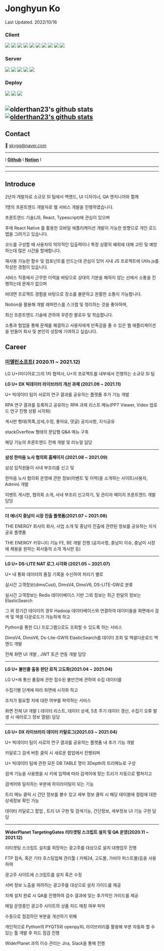# Jonghyun Ko

Last Updated. 2022/10/16

### Client
<img src="https://img.shields.io/badge/JavaScript-F7DF1E?style=flat&logo=JavaScript&logoColor=white"/></a>
<img src="https://img.shields.io/badge/TypeScript-3178C6?style=flat&logo=TypeScript&logoColor=white"/></a>
<img src="https://img.shields.io/badge/React-61DAFE?style=flat&logo=React&logoColor=white"/></a>
<img src="https://img.shields.io/badge/NextJS-000000?style=flat&logo=Next.js&logoColor=white"/></a>
<img src="https://img.shields.io/badge/Redux-764ABC?style=flat&logo=Redux&logoColor=white"/></a>
<img src="https://img.shields.io/badge/Jest-C21325?style=flat&logo=Jest&logoColor=white"/></a>
<img src="https://img.shields.io/badge/Storybook-FF4785?style=flat&logo=Storybook&logoColor=white"/></a>
<img src="https://img.shields.io/badge/Jquery-0769AD?style=flat&logo=jQuery&logoColor=white"/></a>
<img src="https://img.shields.io/badge/Sass-CC6699?style=flat&logo=Sass&logoColor=white"/></a>
<img src="https://img.shields.io/badge/Gatsby-663399?style=flat&logo=Gatsby&logoColor=white"/></a>

### Server
<img src="https://img.shields.io/badge/Spring Boot-6DB33F?style=flat-square&logo=SpringBoot&logoColor=white"/></a>
<img src="https://img.shields.io/badge/Node.js-339933?style=flat-square&logo=Node.js&logoColor=white"/></a>
<img src="https://img.shields.io/badge/MySQL-4479A1?style=flat-square&logo=MySQL&logoColor=white"/></a>
<img src="https://img.shields.io/badge/Oracle-F80000?style=flat-square&logo=Oracle&logoColor=white"/></a>
<img src="https://img.shields.io/badge/Elastic search-005571?style=flat-square&logo=Elasticsearch&logoColor=white"/></a>

### Deploy
<img src="https://img.shields.io/badge/Atlassian-0052CC?style=flat-square&logo=Atlassian&logoColor=white"/></a>
<img src="https://img.shields.io/badge/Vercel-000000?style=flat-square&logo=Vercel&logoColor=white"/></a>
<img src="https://img.shields.io/badge/AWS-FF9900?style=flat-square&logo=Amazon AWS&logoColor=white"/></a>


![olderthan23's github stats](https://github-readme-stats.vercel.app/api?username=orderthan23&show_icons=true)
[![olderthan23's github stats](https://github-readme-stats.vercel.app/api/top-langs/?username=orderthan23&show_icons=true&hide_border=true&title_color=004386&icon_color=004386&layout=compact)](https://github.com/orderthan23)
---
## Contact

💌 skygg@naver.com


---

I **[Github](https://github.com/orderthan23?tab=repositories)** I **[Notion](https://www.notion.so/WorkSpace-f597ad428b084d48a9d1f46362d8d8d5)** I

---


---

## Introduce

2년차 개발자로 소규모 SI 팀에서 백엔드, UI 디자이너, QA 엔지니어와 함께 

1명의 프론트엔드 개발자로 웹 서비스 개발을 진행하였습니다.

프론트엔드 기술(JS, React, Typescript)에 관심이 있으며 

후에 React Native 를 활용한 모바일 애플리케이션 개발이 가능한 방향으로 개인 로드맵을 그려가고 있습니다.

코드를 구성할 때 사용자의 악의적인 입출력이나 특정 상황의 예외에 대해 고민 및 예방하는데 많은 시간을 할애합니다.

재사용 가능한 함수 및 컴포넌트를 만드는데 관심이 있어 사내 JS 프로젝트에 Utils.js를 작성한 경험이 있습니다.

서비스 직종에서 근무한 이력을 바탕으로 상대의 기분을 해하지 않는 선에서 소통을 진행하는데 문제가 없으며

비대면 프로젝트 경험을 바탕으로 장소를 불문하고 원활한 소통이 가능합니다. 

Notion을 활용해 개발 래퍼런스를 스크랩 및 정리하는 것을 좋아하며, 

최신 프론트엔드 기술에 관하여 꾸준한 팔로우 및 학습합니다.

소통과 협업을 통해 문제를 해결하고 사용자에게 만족감을 줄 수 있은 웹 애플리케이션을 만들어 회사 및 본인의 성장에 기여하고 싶습니다.

## Career

### [미엘린소프트](https://www.myelinsoft.com)( 2020.11 ~ 2021.12)

LG U+(미디어로그)의 1차 협력사, U+의 프로젝트를 내부에서 진행하는 소규모 SI 팀

**LG U+ DX 빅데이터 라이브러리 개선 과제 (2021.09 ~ 2021.11)** 

U+ 빅데이터 팀이 서로의 연구 결과를 공유하는 플랫폼 추가 기능 개발

RPA 연구 결과를 등록하고 공유하는 RPA 과제 리스트 메뉴(PPT Viewer, Video 업로드 연구 진행 상황 시각화)

게시판 형태(목록,상세,수정, 좋아요, 댓글) 공지사항, 지식공유

stackOverflow 형태의 문답형  Q&A 메뉴 구축

해당 기능의 프론트엔드 전체 개발 및 리뉴얼 담당

    

---

**삼성 한마음 노사 협의회 홈페이지 (2021.08 ~ 2021.09)** 

삼성 임직원들이 사내 부조리를 신고 및 

한마음 노사 협의회 운영에 관한 정보(이벤트 및 이력)을 소개하는 사이트(사용자, Admin) 개발

이벤트 게시판, 협의회 소개, 사내 부조리 신고하기, 및 관리자 페이지 프론트엔드 개발 담당
    

---

**더 에너지 중남미 시장 진출 플랫폼(2021.07 ~ 2021.08)** 

THE ENERGY 회사의 회사, 사업 소개 및 중남미 진출에 관련된 정보를 공유하는 지식 공유 플랫폼

THE ENERGY 커뮤니티 기능 FE, BE 개발 진행 (공지사항, 중남미 이슈, 중남미 시장에 채용을 원하는 회사들의 소개 게시판 등)
    
---

**LG U+ DS-LITE NAT 로그 시각화 (2021.05 ~ 2021.07)** 

U+ 내 통화 데이터의 품질 기록을 수신하여 처리기 별로

실시간 고객정보(dimsCust), DimsV4, DimsV6, DS-LITE-GW로 분류

실시간 고객정보는 Redis 데이터베이스 기반 그외 정보는 최근 한달의 정보는 ElasticSearch

그 외 장기간 데이터의 경우 Hadoop 데이터베이스와 연결하여 데이터들을 화면에서 검색 및 엑셀 다운로드가 가능하게 하고

Python을 통한 CLI 프로그램으로도 조회할 수 있도록 하는 서비스

DimsV4, DimsV6, Ds-Lite-GW의 ElasticSearch를 데이터 조회 및 엑셀다운로드 백엔드 개발

전체 화면 UI 개발 , JWT 토큰 연동 개발 담당
    

---

**LG U+ 불만콜 출동 판단 로직 고도화(2021.04 ~ 2021.04)**

LG U+에 통신 품질에 관한 접수된 불만건에 관하여 수집 데이터를 

수집기별 단계에 따라 화면에 시각화 하고 

조치가 필요할 지에 대한 여부를 파악하는 서비스 

화면 전체 UI 개발 ( 데이터 리스트, 데이터 상세, 5초 주기 데이터 갱신, 수집기 오류 발생 시 에러로그 정보 열람) 담당
    

---

**LG U+ DX 라이브러리 데이터 카탈로그(2021.03 ~ 2021.04)**

U+ 빅데이터 팀이 서로의 연구 결과를 공유하는 플랫폼 내 추가 기능 개발

카달로그 검색 버튼 클릭 시 새로운 팝업에서 진행되며 

U+ 빅데이터 팀에 관한 모든 DB TABLE 명이 3Depth의 트리메뉴로 구성

검색 기능을 사용했을 시 키에 입력에 따라 검색어에 맞는 트리가 자동으로 펼쳐지고 

검색어와 일치하는 부분에 하이라이팅이 되는 기능

트리 메뉴 클릭 시 간단 정보를 볼수 있고 세부 정보 클릭 시 해당 테이블에 컬럼에 대한 상세정보 확인 가능

데이터 카달로그 팝업 , 트리 UI 구현 및 검색기능, 간단정보, 세부정보 UI 기능 구현 담당
    

---

**WiderPlanet TargetingGates 리타겟팅 스크립트 설치 및 QA 운영(2020.11 ~ 2021.12)**

리타겟팅 스크립트 설치를 희망하는 광고주를 대상으로 설치 대행업무 진행

FTP 접속, 혹은 기타 호스팅업체 관리툴 ( 카페24, 고도몰, 가비아 퍼스트몰)등을 사용하여 

광고주 사이트에 스크립트를 설치 혹은 수정

서버 정보 노출을 꺼려하는 광고주를 대상으로 설치 가이드를 제공 

자체 설치 완료 시 QA를 진행하여 검수 결과에 맞는 추가적인 가이드를 제공

매일 운영중인 광고주 사이트의 상품 피드 매칭 여부 파악

수동으로 점검하던 부분을 개선하기 위해

개인적으로 Python의 PYQT5와 openpyXL 라이브러리를 활용해 부분 자동화 할 수 있는 툴 개발 후  피드 점검 진행 

WiderPlanet 과의 이슈 관리는 Jira, Slack을 통해 진행
